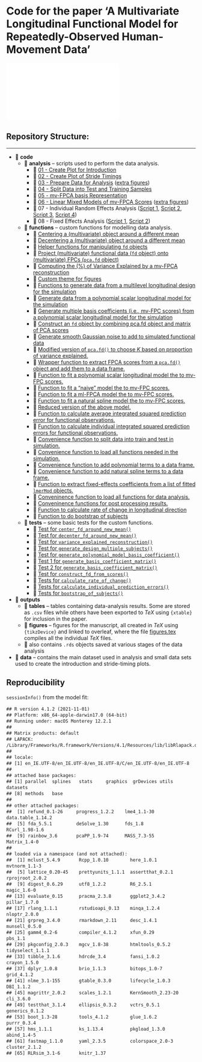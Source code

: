 Code for the paper ‘A Multivariate Longitudinal Functional Model for
Repeatedly-Observed Human-Movement Data’
================

![](outputs/figures/mocap-pic.pdf)

## Repository Structure:

------------------------------------------------------------------------

- :open_file_folder: **code**
  - :open_file_folder: **analysis** – scripts used to perform the data
    analysis.
    - :page_facing_up: [01 - Create Plot for
      Introduction](code/analysis/01-introduction-plot.R)
    - :page_facing_up: [02 - Create Plot of Stride
      Timings](code/analysis/02-strides-timing-plot.R)
    - :page_facing_up: [03 - Prepare Data for
      Analysis](code/analysis/03-data-preparation.R) ([extra
      figures](code/analysis/03-data-preparation-extra-plot.R))
    - :page_facing_up: [04 - Split Data into Test and Training
      Samples](code/analysis/04-test-train-split.R)
    - :page_facing_up: [05 - mv-FPCA basis
      Representation](code/analysis/05-basis-representation.R)
    - :page_facing_up: [06 - Linear Mixed Models of mv-FPCA
      Scores](code/analysis/06-scores-modelling.R) ([extra
      figures](code/analysis/06))
    - :page_facing_up: 07 - Individual Random Effects Analysis ([Script
      1](code/analysis/07-individual-fitted-mv-FPC1.R), [Script
      2](code/analysis/07-individual-analysis-predictions.R), [Script
      3](code/analysis/07-individual-analysis-test-error.R), [Script
      4](code/analysis/07-individual-analysis-changes.R))
    - :page_facing_up: 08 - Fixed Effects Analysis ([Script
      1](code/analysis/08-fixef-results-post-processing.R), [Script
      2](code/analysis/08-fixef-spline-coef.R))
  - :open_file_folder: **functions** – custom functions for modelling
    data analysis.
    - :page_facing_up: [Centering a (multivariate) object around a
      different mean](code/functions/center_fd_around_new_mean.R)
    - :page_facing_up: [Decentering a (multivariate) object around a
      different mean](code/functions/decenter_fd_around_new_mean.R)
    - :page_facing_up: [Helper functions for manipulating `fd`
      objects](code/functions/functions-helper-smoothing.R)
    - :page_facing_up: [Project (multivariate) functional data (`fd`
      object) onto (multivariate) FPCs (`pca.fd`
      object)](code/functions/project_data_onto_fpcs.R)  
    - :page_facing_up: [Computing the (%) of Variance Explained by a
      mv-FPCA
      reconstruction](code/functions/variance_explained_reconstruction.R)
    - :page_facing_up: [Custom theme for
      figures](code/functions/theme_gunning.R)
    - :page_facing_up: [Functions to generate data from a multilevel
      longitudinal design for the
      simulation](code/functions/generate_design.R)
    - :page_facing_up: [Generate data from a polynomial scalar
      longitudinal model for the
      simulation](code/functions/generate_polynomial_model_basis_coefficient.R)
    - :page_facing_up: [Generate multiple basis coefficients (i.e.,
      mv-FPC scores) from a polynomial scalar longitudinal model for the
      simulation](code/functions/generate-basis-coefficient-matrix.R)
    - :page_facing_up: [Construct an `fd` object by combining pca.fd
      object and matrix of PCA
      scores](code/functions/construct_fd_from_scores.R)
    - :page_facing_up: [Generate smooth Gaussian noise to add to
      simulated functional
      data](code/functions/function-generate-smooth-noise.R)
    - :page_facing_up: [Modified version of `pca.fd()` to choose $K$
      based on proportion of variance
      explained.](code/functions/pca.fd_pve_cutoff.R)
    - :page_facing_up: [Wrapper function to extract FPCA scores from a
      `pca.fd()` object and add them to a data
      frame.](code/functions/add_pca.fd_scores_to_df.R)
    - :page_facing_up: [Function to fit a polynomial scalar longitudinal
      model the to mv-FPC scores.](code/functions/fit_poly.R)
    - :page_facing_up: [Function to fit a “naive” model the to mv-FPC
      scores.](code/functions/fit_naive_spline_intercept.R)
    - :page_facing_up: [Function to fit a ml-FPCA model the to mv-FPC
      scores.](code/functions/fit_fpca.R)
    - :page_facing_up: [Function to fit a natural spline model the to
      mv-FPC scores.](code/functions/fit_spline.R)
    - :page_facing_up: [Reduced version of the above
      model.](code/functions/fit_spline_subject_ri_side.R)
    - :page_facing_up: [Function to calculate average integrated squared
      prediction error for functional
      observations.](code/functions/calculate_prediction_error.R)
    - :page_facing_up: [Function to calculate individual integrated
      squared prediction errors for functional
      observations.](code/functions/calculate_individual_prediction_errors.R)
    - :page_facing_up: [Convenience function to split data into train
      and test in simulation.](code/functions/split_train_test.R)
    - :page_facing_up: [Convenience function to load all functions
      needed in the
      simulation.](code/functions/source_all_simulation_functions.R)
    - :page_facing_up: [Convenience function to add polynomial terms to
      a data frame.](code/functions/add_poly_to_df.R)
    - :page_facing_up: [Convenience function to add natural spline terms
      to a data frame.](code/functions/add_natural_splines_to_df.R)
    - :page_facing_up: [Function to extract fixed-effects coefficients
      from a list of fitted `lmerMod`
      objects.](code/functions/extract_fixef_coef.R)
    - :page_facing_up: [Conveninence function to load all functions for
      data analysis.](code/functions/source_all_analysis_functions.R)
    - :page_facing_up: [Conveninence functions for post processing
      results.](code/functions/post-processing-functions.R)
    - :page_facing_up: [Function to calculate rate of change in
      longitudinal direction](code/functions/calculate_rate_of_change.R)
    - :page_facing_up: [Function to do bootstrap of
      subjects](code/functions/bootstrap_of_subjects.R)
  - :open_file_folder: **tests** – some basic tests for the custom
    functions.
    - :page_facing_up: [Test for
      `center_fd_around_new_mean()`](code/functions/tests/test-center_fd_around_new_mean.R)
    - :page_facing_up: [Test for
      `decenter_fd_around_new_mean()`](code/functions/tests/test-decenter_fd_around_new_mean.R)
    - :page_facing_up: [Test for
      `variance_explained_reconstruction()`](code/functions/tests/test-variance-explained-reconstruction.R)
    - :page_facing_up: [Test for
      `generate_design_multiple_subjects()`](code/functions/tests/test-generate-design.R)
    - :page_facing_up: [Test for
      `generate_polynomial_model_basis_coefficient()`](code/functions/tests/test-generate_polynomial_model_basis_coefficient.R)
    - :page_facing_up: [Test 1 for
      `generate_basis_coefficient_matrix()`](code/functions/tests/test-generate-basis-coefficient-matrix-01.R)
    - :page_facing_up: [Test 2 for
      `generate_basis_coefficient_matrix()`](code/functions/tests/test-generate-basis-coefficient-matrix-02.R)
    - :page_facing_up: [Test for
      `construct_fd_from_scores()`](code/functions/tests/test_construct_fd_from_scores.R)
    - :page_facing_up: [Tests for
      `calculate_rate_of_change()`](code/functions/tests/test_calculate_rate_of_change.R)
    - :page_facing_up: [Tests for
      `calculate_individual_prediction_errors()`](code/functions/tests/test_calculate_individual_prediction_errors.R)
    - :page_facing_up: [Tests for
      `bootstrap_of_subjects()`](code/functions/tests/test_bootstrap_of_subjects.pdf)
- :open_file_folder: **outputs**
  - :open_file_folder: **tables** – tables containing data-analysis
    results. Some are stored as `.csv` files while others have been
    exported to $TeX$ using `{xtable}` for inclusion in the paper.
  - :open_file_folder: **figures** – figures for the manuscript, all
    created in $TeX$ using `{tikzDevice}` and linked to overleaf, where
    the file [figures.tex](outputs/figures/figures.tex) compiles all the
    individual $TeX$ files.
  - 💾 also contains `.rds` objects saved at various stages of the data
    analysis
- :open_file_folder: **data** – contains the main dataset used in
  analysis and small data sets used to create the introduction and
  stride-timing plots.

## Reproducibility

`sessionInfo()` from the model fit:

    ## R version 4.1.2 (2021-11-01)
    ## Platform: x86_64-apple-darwin17.0 (64-bit)
    ## Running under: macOS Monterey 12.2.1
    ## 
    ## Matrix products: default
    ## LAPACK: /Library/Frameworks/R.framework/Versions/4.1/Resources/lib/libRlapack.dylib
    ## 
    ## locale:
    ## [1] en_IE.UTF-8/en_IE.UTF-8/en_IE.UTF-8/C/en_IE.UTF-8/en_IE.UTF-8
    ## 
    ## attached base packages:
    ## [1] parallel  splines   stats     graphics  grDevices utils     datasets 
    ## [8] methods   base     
    ## 
    ## other attached packages:
    ##  [1] refund_0.1-26     progress_1.2.2    lme4_1.1-30       data.table_1.14.2
    ##  [5] fda_5.5.1         deSolve_1.30      fds_1.8           RCurl_1.98-1.6   
    ##  [9] rainbow_3.6       pcaPP_1.9-74      MASS_7.3-55       Matrix_1.4-0     
    ## 
    ## loaded via a namespace (and not attached):
    ##  [1] mclust_5.4.9       Rcpp_1.0.10        here_1.0.1         mvtnorm_1.1-3     
    ##  [5] lattice_0.20-45    prettyunits_1.1.1  assertthat_0.2.1   rprojroot_2.0.2   
    ##  [9] digest_0.6.29      utf8_1.2.2         R6_2.5.1           magic_1.6-0       
    ## [13] evaluate_0.15      pracma_2.3.8       ggplot2_3.4.2      pillar_1.7.0      
    ## [17] rlang_1.1.1        rstudioapi_0.13    minqa_1.2.4        nloptr_2.0.0      
    ## [21] grpreg_3.4.0       rmarkdown_2.11     desc_1.4.1         munsell_0.5.0     
    ## [25] gamm4_0.2-6        compiler_4.1.2     xfun_0.29          pbs_1.1           
    ## [29] pkgconfig_2.0.3    mgcv_1.8-38        htmltools_0.5.2    tidyselect_1.1.1  
    ## [33] tibble_3.1.6       hdrcde_3.4         fansi_1.0.2        crayon_1.5.0      
    ## [37] dplyr_1.0.8        brio_1.1.3         bitops_1.0-7       grid_4.1.2        
    ## [41] nlme_3.1-155       gtable_0.3.0       lifecycle_1.0.3    DBI_1.1.2         
    ## [45] magrittr_2.0.2     scales_1.2.1       KernSmooth_2.23-20 cli_3.6.0         
    ## [49] testthat_3.1.4     ellipsis_0.3.2     vctrs_0.5.1        generics_0.1.2    
    ## [53] boot_1.3-28        tools_4.1.2        glue_1.6.2         purrr_0.3.4       
    ## [57] hms_1.1.1          ks_1.13.4          pkgload_1.3.0      abind_1.4-5       
    ## [61] fastmap_1.1.0      yaml_2.3.5         colorspace_2.0-3   cluster_2.1.2     
    ## [65] RLRsim_3.1-6       knitr_1.37
